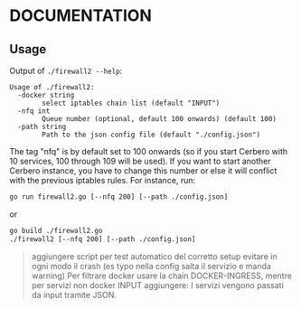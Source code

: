 # DOCUMENTATION

## Usage
Output of `./firewall2 --help`:
```
Usage of ./firewall2:
  -docker string
    	select iptables chain list (default "INPUT")
  -nfq int
    	Queue number (optional, default 100 onwards) (default 100)
  -path string
    	Path to the json config file (default "./config.json")
```

The tag "nfq" is by default set to 100 onwards (so if you start Cerbero with 10 services, 100 through 109 will be used). If you want to start another Cerbero instance, you have to change this number or else it will conflict with the previous iptables rules. For instance, run:
```bash
go run firewall2.go [--nfq 200] [--path ./config.json]
```
or
```bash
go build ./firewall2.go
./firewall2 [--nfq 200] [--path ./config.json]
```

> aggiungere script per test automatico del corretto setup
> evitare in ogni modo il crash (es typo nella config salta il servizio e manda warning)
> Per filtrare docker usare la chain DOCKER-INGRESS, mentre per servizi non docker INPUT
> aggiungere: I servizi vengono passati da input tramite JSON.